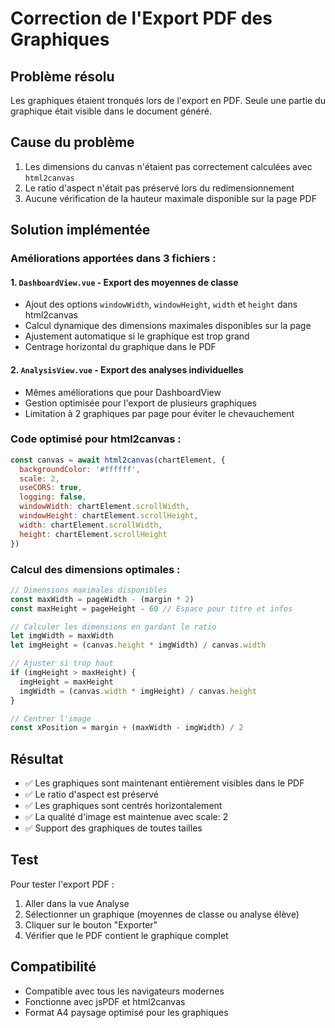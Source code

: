 # Correction de l'Export PDF des Graphiques

## Problème résolu
Les graphiques étaient tronqués lors de l'export en PDF. Seule une partie du graphique était visible dans le document généré.

## Cause du problème
1. Les dimensions du canvas n'étaient pas correctement calculées avec `html2canvas`
2. Le ratio d'aspect n'était pas préservé lors du redimensionnement
3. Aucune vérification de la hauteur maximale disponible sur la page PDF

## Solution implémentée

### Améliorations apportées dans 3 fichiers :

#### 1. `DashboardView.vue` - Export des moyennes de classe
- Ajout des options `windowWidth`, `windowHeight`, `width` et `height` dans html2canvas
- Calcul dynamique des dimensions maximales disponibles sur la page
- Ajustement automatique si le graphique est trop grand
- Centrage horizontal du graphique dans le PDF

#### 2. `AnalysisView.vue` - Export des analyses individuelles
- Mêmes améliorations que pour DashboardView
- Gestion optimisée pour l'export de plusieurs graphiques
- Limitation à 2 graphiques par page pour éviter le chevauchement

### Code optimisé pour html2canvas :
```javascript
const canvas = await html2canvas(chartElement, {
  backgroundColor: '#ffffff',
  scale: 2,
  useCORS: true,
  logging: false,
  windowWidth: chartElement.scrollWidth,
  windowHeight: chartElement.scrollHeight,
  width: chartElement.scrollWidth,
  height: chartElement.scrollHeight
})
```

### Calcul des dimensions optimales :
```javascript
// Dimensions maximales disponibles
const maxWidth = pageWidth - (margin * 2)
const maxHeight = pageHeight - 60 // Espace pour titre et infos

// Calculer les dimensions en gardant le ratio
let imgWidth = maxWidth
let imgHeight = (canvas.height * imgWidth) / canvas.width

// Ajuster si trop haut
if (imgHeight > maxHeight) {
  imgHeight = maxHeight
  imgWidth = (canvas.width * imgHeight) / canvas.height
}

// Centrer l'image
const xPosition = margin + (maxWidth - imgWidth) / 2
```

## Résultat
- ✅ Les graphiques sont maintenant entièrement visibles dans le PDF
- ✅ Le ratio d'aspect est préservé
- ✅ Les graphiques sont centrés horizontalement
- ✅ La qualité d'image est maintenue avec scale: 2
- ✅ Support des graphiques de toutes tailles

## Test
Pour tester l'export PDF :
1. Aller dans la vue Analyse
2. Sélectionner un graphique (moyennes de classe ou analyse élève)
3. Cliquer sur le bouton "Exporter"
4. Vérifier que le PDF contient le graphique complet

## Compatibilité
- Compatible avec tous les navigateurs modernes
- Fonctionne avec jsPDF et html2canvas
- Format A4 paysage optimisé pour les graphiques